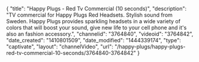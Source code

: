 {
    "title": "Happy Plugs - Red Tv Commercial  (10 seconds)",
    "description": "TV commercial for Happy Plugs Red Headsets. Stylish sound from Sweden. Happy Plugs provides sparkling headsets in a wide variety of colors that will boost your sound, give new life to your cell phone and it's also an fashion accessory.",
    "channelid": "3764840",
    "videoid": "3764842",
    "date_created": "1410801509",
    "date_modified": "1444339174",
    "type": "captivate",
    "layout": "channelVideo",
    "url": "\/happy-plugs\/happy-plugs-red-tv-commercial-10-seconds\/3764840-3764842"
}